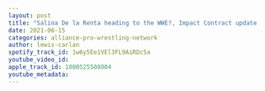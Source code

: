 ```yaml
---
layout: post
title: "Salina De la Renta heading to the WWE?, Impact Contract update on Moose"
date: 2021-06-15
categories: alliance-pro-wrestling-network
author: lewis-carlan
spotify_track_id: 1w6y5Ee1VEl3FL9AiRDc5a
youtube_video_id: 
apple_track_id: 1000525508004
youtube_metadata: 
---
```

